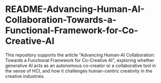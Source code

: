 # README-Advancing-Human-AI-Collaboration-Towards-a-Functional-Framework-for-Co-Creative-AI
This repository supports the article "Advancing Human-AI Collaboration: Towards a Functional Framework for Co-Creative AI", exploring whether generative AI acts as an autonomous co-creator or a collaborative tool in the sense of HCI, and how it challenges human-centric creativity in the creative industries.
